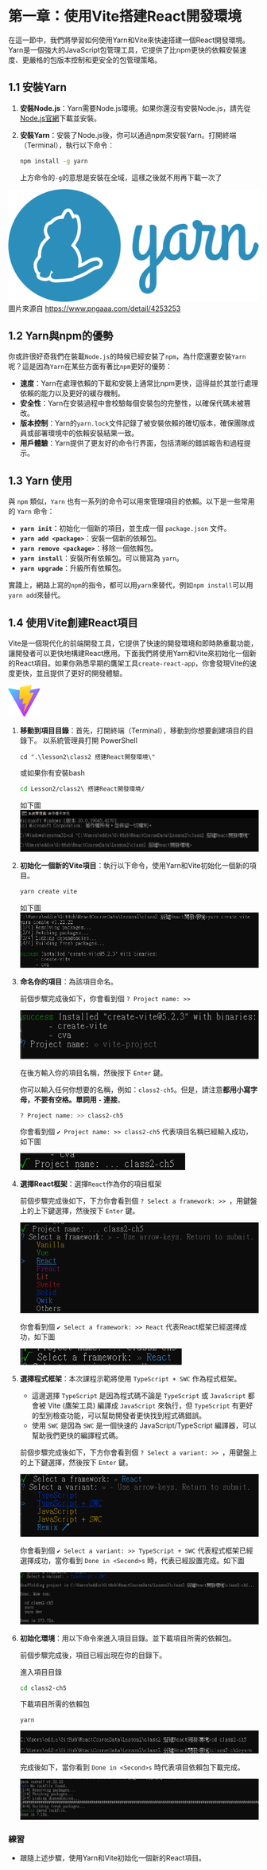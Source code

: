 # 第一章：使用Vite搭建React開發環境

在這一節中，我們將學習如何使用Yarn和Vite來快速搭建一個React開發環境。Yarn是一個強大的JavaScript包管理工具，它提供了比npm更快的依賴安裝速度、更嚴格的包版本控制和更安全的包管理策略。

## 1.1  安裝Yarn

1. **安裝Node.js**：Yarn需要Node.js環境。如果你還沒有安裝Node.js，請先從[Node.js官網](https://nodejs.org/)下載並安裝。

2. **安裝Yarn**：安裝了Node.js後，你可以通過npm來安裝Yarn。打開終端（Terminal），執行以下命令：
   ```sh
   npm install -g yarn
   ```
   上方命令的`-g`的意思是安裝在全域，這樣之後就不用再下載一次了

![Yarn](images/Yarn.png)
圖片來源自 https://www.pngaaa.com/detail/4253253

## 1.2 Yarn與npm的優勢

你或許很好奇我們在裝載`Node.js`的時候已經安裝了`npm`，為什麼還要安裝`Yarn`呢？這是因為`Yarn`在某些方面有著比`npm`更好的優勢：

- **速度**：Yarn在處理依賴的下載和安裝上通常比npm更快，這得益於其並行處理依賴的能力以及更好的緩存機制。
- **安全性**：Yarn在安裝過程中會校驗每個安裝包的完整性，以確保代碼未被篡改。
- **版本控制**：Yarn的`yarn.lock`文件記錄了被安裝依賴的確切版本，確保團隊成員或部署環境中的依賴安裝結果一致。
- **用戶體驗**：Yarn提供了更友好的命令行界面，包括清晰的錯誤報告和過程提示。

## 1.3 Yarn 使用

與 `npm` 類似，`Yarn` 也有一系列的命令可以用來管理項目的依賴。以下是一些常用的 `Yarn` 命令：

- **`yarn init`**：初始化一個新的項目，並生成一個 `package.json` 文件。
- **`yarn add <package>`**：安裝一個新的依賴包。
- **`yarn remove <package>`**：移除一個依賴包。
- **`yarn install`**：安裝所有依賴包。可以簡寫為 `yarn`。
- **`yarn upgrade`**：升級所有依賴包。

實踐上，網路上寫的`npm`的指令，都可以用`yarn`來替代，例如`npm install`可以用`yarn add`來替代。

## 1.4 使用Vite創建React項目

Vite是一個現代化的前端開發工具，它提供了快速的開發環境和即時熱重載功能，讓開發者可以更快地構建React應用。下面我們將使用Yarn和Vite來初始化一個新的React項目。如果你熟悉早期的鷹架工具`create-react-app`，你會發現Vite的速度更快，並且提供了更好的開發體驗。

![Vite](images/Vite.svg)

1. **移動到項目目錄**：首先，打開終端（Terminal），移動到你想要創建項目的目錄下。
   以系統管理員打開 PowerShell
   ```shell
   cd ".\lesson2\class2 搭建React開發環境\"
   ```
   或如果你有安裝bash
   ```bash
   cd Lesson2/class2\ 搭建React開發環境/
   ```
   如下圖
   ![Step 1](images/Step1.png)

2. **初始化一個新的Vite項目**：執行以下命令，使用Yarn和Vite初始化一個新的項目。

   ```bash
   yarn create vite
   ```
    如下圖
    ![Step 2](images/Step2.png)

3. **命名你的項目**：為該項目命名。

   前個步驟完成後如下，你會看到個 `? Project name: >> `

   ![Step 3](images/Step3-1.png)

   在後方輸入你的項目名稱，然後按下 `Enter` 鍵。

   你可以輸入任何你想要的名稱，例如：`class2-ch5`。但是，請注意**都用小寫字母，不要有空格。單詞用 `-` 連接**。
   ```bash
   ? Project name: >> class2-ch5
   ```
   你會看到個 `✔ Project name: >> class2-ch5` 代表項目名稱已經輸入成功，如下圖

    ![Step 3](images/Step3-2.png)

4. **選擇React框架**：選擇`React`作為你的項目框架

   前個步驟完成後如下，下方你會看到個 `? Select a framework: >> `，用鍵盤上的上下鍵選擇，然後按下 `Enter` 鍵。

    ![Step 4](images/Step4-1.png)

    你會看到個 `✔ Select a framework: >> React` 代表React框架已經選擇成功，如下圖
   
    ![Step 4](images/Step4-2.png)

5. **選擇程式框架**：本次課程示範將使用 `TypeScript + SWC` 作為程式框架。
   - 這邊選擇 `TypeScript` 是因為程式碼不論是 `TypeScript` 或 `JavaScript` 都會被 Vite (鷹架工具) 編譯成 `JavaScript` 來執行，但 `TypeScript` 有更好的型別檢查功能，可以幫助開發者更快找到程式碼錯誤。
   - 使用 `SWC` 是因為 `SWC` 是一個快速的 JavaScript/TypeScript 編譯器，可以幫助我們更快的編譯程式碼。

   前個步驟完成後如下，下方你會看到個 `? Select a variant: >> `，用鍵盤上的上下鍵選擇，然後按下 `Enter` 鍵。
    
   ![Step 5](images/Step5-1.png)
   
   你會看到個 `✔ Select a variant: >> TypeScript + SWC` 代表程式框架已經選擇成功，當你看到 `Done in <Second>s` 時，代表已經設置完成。如下圖
   
   ![Step 5](images/Step5-2.png)

6. **初始化環境**：用以下命令來進入項目目錄。並下載項目所需的依賴包。
   
   前個步驟完成後，項目已經出現在你的目錄下。

    進入項目目錄
   ```bash
   cd class2-ch5
   ```
   
    下載項目所需的依賴包
   ```
   yarn 
   ```
   ![Step 6](images/Step6-1.png)

    完成後如下，當你看到 `Done in <Second>s` 時代表項目依賴包下載完成。

   ![Step 6](images/Step6-2.png)

### 練習

- 跟隨上述步驟，使用Yarn和Vite初始化一個新的React項目。
